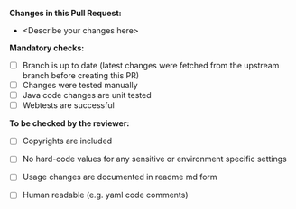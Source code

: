 **Changes in this Pull Request:**
- &lt;Describe your changes here&gt;

**Mandatory checks:**
- [ ] Branch is up to date (latest changes were fetched from the upstream branch before creating this PR)
- [ ] Changes were tested manually
- [ ] Java code changes are unit tested
- [ ] Webtests are successful

**To be checked by the reviewer:**
- [ ] Copyrights are included 
- [ ] No hard-code values for any sensitive or environment specific settings    
- [ ] Usage changes are documented in readme md form
- [ ] Human readable (e.g. yaml code comments)  

